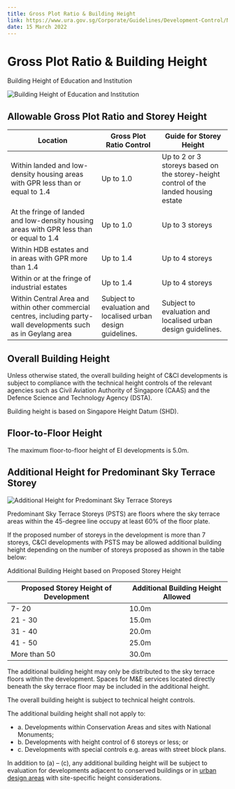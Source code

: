 ```yaml
---
title: Gross Plot Ratio & Building Height
link: https://www.ura.gov.sg/Corporate/Guidelines/Development-Control/Non-Residential/EI/GPR-Building-Height
date: 15 March 2022
---
```


# Gross Plot Ratio & Building Height

Building Height of Education and Institution

![Building Height of Education and Institution](https://www.ura.gov.sg/-/media/Corporate/Guidelines/Development-control/Others/E02_Building_Height.jpg?h=100%25&w=100%25)

## Allowable Gross Plot Ratio and Storey Height

| Location                                                                                                           | Gross Plot Ratio Control                                     | Guide for Storey Height                                                              |
| ------------------------------------------------------------------------------------------------------------------ | ------------------------------------------------------------ | ------------------------------------------------------------------------------------ |
| Within landed and low-density housing areas with GPR less than or equal to 1.4                                     | Up to 1.0                                                    | Up to 2 or 3 storeys based on the storey-height control of the landed housing estate |
| At the fringe of landed and low-density housing areas with GPR less than or equal to 1.4                           | Up to 1.0                                                    | Up to 3 storeys                                                                      |
| Within HDB estates and in areas with GPR more than 1.4                                                             | Up to 1.4                                                    | Up to 4 storeys                                                                      |
| Within or at the fringe of industrial estates                                                                      | Up to 1.4                                                    | Up to 4 storeys                                                                      |
| Within Central Area and within other commercial centres, including party-wall developments such as in Geylang area | Subject to evaluation and localised urban design guidelines. | Subject to evaluation and localised urban design guidelines.                         |

## Overall Building Height

Unless otherwise stated, the overall building height of C&CI developments is subject to compliance with the technical height controls of the relevant agencies such as Civil Aviation Authority of Singapore (CAAS) and the Defence Science and Technology Agency (DSTA).

Building height is based on Singapore Height Datum (SHD).

## Floor-to-Floor Height

The maximum floor-to-floor height of EI developments is 5.0m.

## Additional Height for Predominant Sky Terrace Storey

![Additional Height for Predominant Sky Terrace Storeys](https://www.ura.gov.sg/-/media/Corporate/Guidelines/Development-control/Commercial/C04_Additional_Height_for_Sky_Terrace_Floors.jpg?h=100%25&w=100%25)

Predominant Sky Terrace Storeys (PSTS) are floors where the sky terrace areas within the 45-degree line occupy at least 60% of the floor plate.

If the proposed number of storeys in the development is more than 7 storeys, C&CI developments with PSTS may be allowed additional building height depending on the number of storeys proposed as shown in the table below:

Additional Building Height based on Proposed Storey Height

| Proposed Storey Height of Development | Additional Building Height Allowed |
| ------------------------------------- | ---------------------------------- |
| 7- 20                                 | 10.0m                              |
| 21 - 30                               | 15.0m                              |
| 31 - 40                               | 20.0m                              |
| 41 - 50                               | 25.0m                              |
| More than 50                          | 30.0m                              |

The additional building height may only be distributed to the sky terrace floors within the development. Spaces for M&E services located directly beneath the sky terrace floor may be included in the additional height.

The overall building height is subject to technical height controls.

The additional building height shall not apply to:

- a. Developments within Conservation Areas and sites with National Monuments;
- b. Developments with height control of 6 storeys or less; or
- c. Developments with special controls e.g. areas with street block plans.

In addition to (a) – (c), any additional building height will be subject to evaluation for developments adjacent to conserved buildings or in [urban design areas](https://www.ura.gov.sg/Corporate/Guidelines/Urban-Design) with site-specific height considerations.
